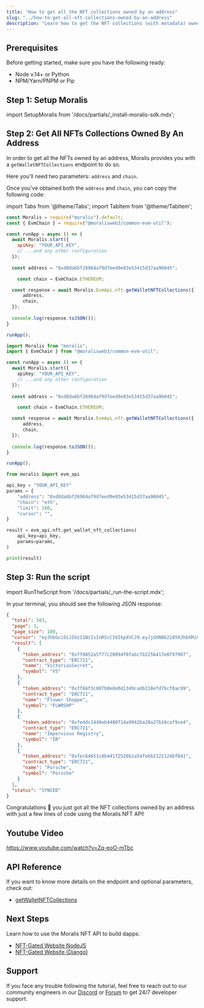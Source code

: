 ```yaml
---
title: "How to get all the NFT collections owned by an address"
slug: "../how-to-get-all-nft-collections-owned-by-an-address"
description: "Learn how to get the NFT collections (with metadata) owned by an address using Moralis NFT API."
---
```

## Prerequisites

Before getting started, make sure you have the following ready:

- Node v.14+ or Python
- NPM/Yarn/PNPM or Pip

## Step 1: Setup Moralis

import SetupMoralis from '/docs/partials/_install-moralis-sdk.mdx';

<SetupMoralis node="moralis @moralisweb3/common-evm-util" python="moralis" />

## Step 2: Get All NFTs Collections Owned By An Address

In order to get all the NFTs owned by an address, Moralis provides you with a `getWalletNFTCollections` endpoint to do so.

Here you'll need two parameters: `address` and `chain`.

Once you've obtained both the `address` and `chain`, you can copy the following code:

import Tabs from '@theme/Tabs';
import TabItem from '@theme/TabItem';

<Tabs groupId="programming-language">
  <TabItem value="javascript" label="index.js (JavaScript)" default>

```javascript index.js
const Moralis = require("moralis").default;
const { EvmChain } = require("@moralisweb3/common-evm-util");

const runApp = async () => {
  await Moralis.start({
    apiKey: "YOUR_API_KEY",
    // ...and any other configuration
  });
  
  const address = "0xd8da6bf26964af9d7eed9e03e53415d37aa96045";

	const chain = EvmChain.ETHEREUM;

  const response = await Moralis.EvmApi.nft.getWalletNFTCollections({
      address,
      chain,
  });
  
  console.log(response.toJSON());
}

runApp();
```

</TabItem>
<TabItem value="typescript" label="index.ts (TypeScript)">

```typescript index.ts
import Moralis from "moralis";
import { EvmChain } from "@moralisweb3/common-evm-util";

const runApp = async () => {
  await Moralis.start({
    apiKey: "YOUR_API_KEY",
    // ...and any other configuration
  });
  
  const address = "0xd8da6bf26964af9d7eed9e03e53415d37aa96045";

	const chain = EvmChain.ETHEREUM;

  const response = await Moralis.EvmApi.nft.getWalletNFTCollections({
      address,
      chain,
  });
  
  console.log(response.toJSON());
}

runApp();
```

</TabItem>
<TabItem value="python" label="index.py (Python)">

```python index.py
from moralis import evm_api

api_key = "YOUR_API_KEY"
params = {
    "address": "0xd8da6bf26964af9d7eed9e03e53415d37aa96045", 
    "chain": "eth", 
    "limit": 100, 
    "cursor": "", 
}

result = evm_api.nft.get_wallet_nft_collections(
    api_key=api_key,
    params=params,
)

print(result)
```

</TabItem>
</Tabs>

## Step 3: Run the script

import RunTheScript from '/docs/partials/_run-the-script.mdx';

<RunTheScript />

In your terminal, you should see the following JSON response:

```json
{
  "total": 503,
  "page": 1,
  "page_size": 100,
  "cursor": "eyJhbGciOiJIUzI1NiIsInR5cCI6IkpXVCJ9.eyJjdXN0b21QYXJhbXMiOnsid2FsbGV0QWRkcmVzcyI6IjB4ZDhkYTZiZjI2OTY0YWY5ZDdlZWQ5ZTAzZTUzNDE1ZDM3YWE5NjA0NSJ9LCJrZXlzIjpbIjE2NTg2ODUyMDMuNzExIl0sIndoZXJlIjp7Im93bmVyX29mIjoiMHhkOGRhNmJmMjY5NjRhZjlkN2VlZDllMDNlNTM0MTVkMzdhYTk2MDQ1In0sImxpbWl0IjoxMDAsIm9mZnNldCI6MCwib3JkZXIiOltdLCJ0b3RhbCI6NTAzLCJwYWdlIjoxLCJ0YWlsT2Zmc2V0IjoxLCJpYXQiOjE2NjY4MDE3OTV9.wdLubHbqnGg36awXqwlJ7cnsdIX5DHDDnArnva72W5I",
  "result": [
    {
      "token_address": "0xff8852a5f77c20094f0fabc7b225b417e0797907",
      "contract_type": "ERC721",
      "name": "VictoriasSecret",
      "symbol": "VS"
    },
    {
      "token_address": "0xff66f3c087b0e8e0d1349cadb218efd7bcf0ac99",
      "contract_type": "ERC721",
      "name": "Flower Shoppe",
      "symbol": "FLWRSHP"
    },
    {
      "token_address": "0xfeddc1448eb4480714a9942ba28a27b16caf9ce4",
      "contract_type": "ERC721",
      "name": "Impervious Registry",
      "symbol": "IR"
    },
    {
      "token_address": "0xfec64651c8b441f2526b1a54febb2122124bf041",
      "contract_type": "ERC721",
      "name": "Porsche",
      "symbol": "Porsche"
    }
  ],
  "status": "SYNCED"
}
```

Congratulations 🥳 you just got all the NFT collections owned by an address with just a few lines of code using the Moralis NFT API!

## Youtube Video

https://www.youtube.com/watch?v=Zq-eoO-mTbc


## API Reference

If you want to know more details on the endpoint and optional parameters, check out:

- [getWalletNFTCollections](https://docs.moralis.io/reference/getwalletnftcollections)

## Next Steps

Learn how to use the Moralis NFT API to build dapps:

- [NFT-Gated Website NodeJS](/example-dapps/evm/token-gating-website-nextjs)
- [NFT-Gated Website (Django)](/example-dapps/evm/token-gating-website-django)

## Support

If you face any trouble following the tutorial, feel free to reach out to our community engineers in our [Discord](https://moralis.io/discord) or [Forum](https://forum.moralis.io) to get 24/7 developer support.